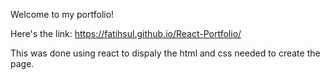 Welcome to my portfolio!

Here's the link: https://fatihsul.github.io/React-Portfolio/

This was done using react to dispaly the html and css needed to create the page.
